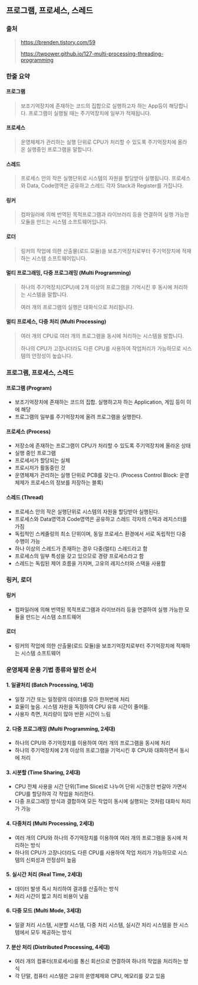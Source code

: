 ## 프로그램, 프로세스, 스레드

### 출처

> https://brenden.tistory.com/59
>
> https://twpower.github.io/127-multi-processing-threading-programming



### 한줄 요약

#### 프로그램

> 보조기억장치에 존재하는 코드의 집합으로 실행하고자 하는 App등이 해당합니다. 프로그램이 실행될 때는 주기억장치에 일부가 적재됩니다.

#### 프로세스

> 운영체제가 관리하는 실행 단위로 CPU가 처리할 수 있도록 주기억장치에 올라온 실행중인 프로그램을 말합니다.

#### 스레드

> 프로세스 안의 작은 실행단위로 시스템의 자원을 할당받아 실행됩니다. 프로세스와 Data, Code영역은 공유하고 스레드 각자 Stack과 Register를 가집니다.

#### 링커

> 컴파일러에 의해 번역된 목적프로그램과 라이브러리 등을 연결하여 실행 가능한 모듈을 만드는 시스템 소프트웨어입니다.

#### 로더

> 링커의 작업에 의한 산출물(로드 모듈)을 보조기억장치로부터 주기억장치에 적재하는 시스템 소프트웨어입니다.

#### 멀티 프로그래밍, 다중 프로그래밍 (Multi Programming)

> 하나의 주기억장치(CPU)에 2개 이상의 프로그램을 기억시킨 후 동시에 처리하는 시스템을 말합니다.
>
> 여러 개의 프로그램의 실행은 대화식으로 처리됩니다.

#### 멀티 프로세스, 다중 처리 (Multi Processing)

> 여러 개의 CPU로 여러 개의 프로그램을 동시에 처리하는 시스템을 발합니다.
>
> 하나의 CPU가 고장나더라도 다른 CPU를 사용하여 작업처리가 가능하므로 시스템의 안정성이 높습니다.



### 프로그램, 프로세스, 스레드

#### 프로그램 (Program)

- 보조기억장치에 존재하는 코드의 집합. 실행하고자 하는 Application, 게임 등이 이에 해당
- 프로그램의 일부를 주기억장치에 올려 프로그램을 실행한다.

#### 프로세스 (Process)

- 저장소에 존재하는 프로그램이 CPU가 처리할 수 있도록 주기억장치에 올라온 상태
- 실행 중인 프로그램
- 프로세서가 할당되는 실체
- 프로시저가 활동중인 것
- 운영체제가 관리하는 실행 단위로 PCB를 갖는다. (Process Control Block: 운영체제가 프로세스의 정보를 저장하는 블록)

#### 스레드 (Thread)

- 프로세스 안의 작은 실행단위로 시스템의 자원을 할당받아 실행된다.
- 프로세스와 Data영역과 Code영역은 공유하고 스레드 각자의 스택과 레지스터를 가짐
- 독립적인 스케줄링의 최소 단위이며, 동일 프로세스 환경에서 서로 독립적인 다중 수행이 가능
- 하나 이상의 스레드가 존재하는 경우 다중(멀티) 스레드라고 함
- 프로세스의 일부 특성을 갖고 있으므로 경량 프로세스라고 함
- 스레드는 독립된 제어 흐름을 가지며, 고유의 레지스터와 스택을 사용함



### 링커, 로더

#### 링커

- 컴파일러에 의해 번역된 목적프로그램과 라이브러리 등을 연결하여 실행 가능한 모듈을 만드는 시스템 소프트웨어

#### 로더

- 링커의 작업에 의한 산출물(로드 모듈)을 보조기억장치로부터 주기억장치에 적재하는 시스템 소프트웨어



### 운영체제 운용 기법 종류와 발전 순서

#### 1. 일괄처리 (Batch Processing, 1세대)

- 일정 기간 또는 일정량의 데이터를 모아 한꺼번에 처리
- 효율이 높음. 시스템 자원을 독점하여 CPU 유휴 시간이 줄어듦.
- 사용자 측면, 처리량이 많아 반환 시간이 느림

#### 2. 다중 프로그래밍 (Multi Programming, 2세대)

- 하나의 CPU와 주기억장치를 이용하여 여러 개의 프로그램을 동시에 처리
- 하나의 주기억장치에 2개 이상의 프로그램을 기억시킨 후 CPU와 대화하면서 동시에 처리

#### 3. 시분할 (Time Sharing, 2세대)

- CPU 전체 사용을 시간 단위(Time Slice)로 나누어 단위 시간동안 번갈아 가면서 CPU를 할당하여 각 작업을 처리한다.
- 다중 프로그래밍 방식과 결합하여 모든 작업이 동시에 실행되는 것처럼 대화식 처리가 가능

#### 4. 다중처리 (Multi Processing, 2세대)

- 여러 개의 CPU와 하나의 주기억장치를 이용하여 여러 개의 프로그램을 동시에 처리하는 방식
- 하나의 CPU가 고장나더라도 다른 CPU를 사용하여 작업 처리가 가능하므로 시스템의 신뢰성과 안정성이 높음

#### 5. 실시간 처리 (Real Time, 2세대)

- 데이터 발생 즉시 처리하여 결과를 산출하는 방식
- 처리 시간이 짧고 처리 비용이 낮음

#### 6. 다중 모드 (Multi Mode, 3세대)

- 일괄 처리 시스템, 시분할 시스템, 다중 처리 시스템, 실시간 처리 시스템을 한 시스템에서 모두 제공하는 방식

#### 7. 분산 처리 (Distributed Processing, 4세대)

- 여러 개의 컴퓨터(프로세서)를 통신 회선으로 연결하여 하나의 작업을 처리하는 방식
- 각 단말, 컴퓨터 시스템은 고유의 운영체제와 CPU, 메모리를 갖고 있음

